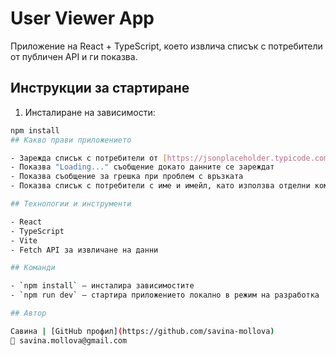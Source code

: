 # User Viewer App

Приложение на React + TypeScript, което извлича списък с потребители от публичен API и ги показва.

## Инструкции за стартиране

1. Инсталиране на зависимости:

```bash
npm install
## Какво прави приложението

- Зарежда списък с потребители от [https://jsonplaceholder.typicode.com/users](https://jsonplaceholder.typicode.com/users)
- Показва "Loading..." съобщение докато данните се зареждат
- Показва съобщение за грешка при проблем с връзката
- Показва списък с потребители с име и имейл, като използва отделни компоненти `UserList` и `UserCard`

## Технологии и инструменти

- React  
- TypeScript  
- Vite  
- Fetch API за извличане на данни

## Команди

- `npm install` — инсталира зависимостите  
- `npm run dev` — стартира приложението локално в режим на разработка

## Автор

Савина | [GitHub профил](https://github.com/savina-mollova)  
📧 savina.mollova@gmail.com

